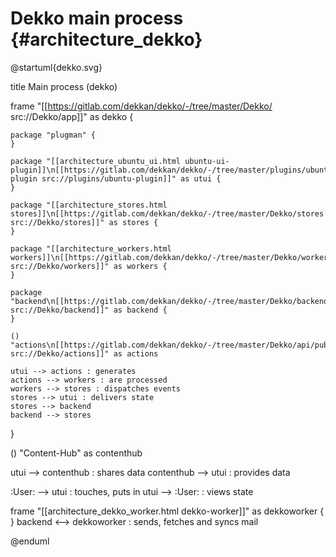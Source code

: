 # Dekko main process {#architecture_dekko}

@startuml{dekko.svg}

title Main process (dekko)

frame "[[https://gitlab.com/dekkan/dekko/-/tree/master/Dekko/ src://Dekko/app]]" as dekko {

    package "plugman" {
    }

    package "[[architecture_ubuntu_ui.html ubuntu-ui-plugin]]\n[[https://gitlab.com/dekkan/dekko/-/tree/master/plugins/ubuntu-plugin src://plugins/ubuntu-plugin]]" as utui {
    }

    package "[[architecture_stores.html stores]]\n[[https://gitlab.com/dekkan/dekko/-/tree/master/Dekko/stores src://Dekko/stores]]" as stores {
    }

    package "[[architecture_workers.html workers]]\n[[https://gitlab.com/dekkan/dekko/-/tree/master/Dekko/workers src://Dekko/workers]]" as workers {
    }

    package "backend\n[[https://gitlab.com/dekkan/dekko/-/tree/master/Dekko/backend src://Dekko/backend]]" as backend {
    }

    () "actions\n[[https://gitlab.com/dekkan/dekko/-/tree/master/Dekko/api/public src://Dekko/actions]]" as actions

    utui --> actions : generates
    actions --> workers : are processed
    workers --> stores : dispatches events
    stores --> utui : delivers state
    stores --> backend
    backend --> stores
}

() "Content-Hub" as contenthub

utui --> contenthub : shares data
contenthub --> utui : provides data

:User: --> utui : touches, puts in
utui --> :User: : views state

frame "[[architecture_dekko_worker.html dekko-worker]]" as dekkoworker {
}
backend <--> dekkoworker : sends, fetches and syncs mail

@enduml


